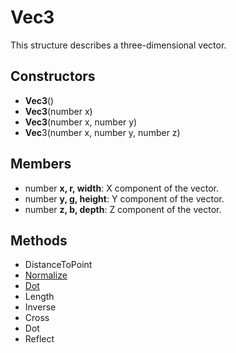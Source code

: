 # Vec3 #
This structure describes a three-dimensional vector.

## Constructors ##
- **Vec3**()
- **Vec3**(number x)
- **Vec3**(number x, number y)
- **Vec**3(number x, number y, number z)

## Members ##
- number **x, r, width**: X component of the vector.
- number **y, g, height**: Y component of the vector.
- number **z, b, depth**: Z component of the vector.

## Methods ##
- DistanceToPoint
- [Normalize](CPP_Normalize)
- [Dot](CPP_Dot)
- Length
- Inverse
- Cross
- Dot
- Reflect
